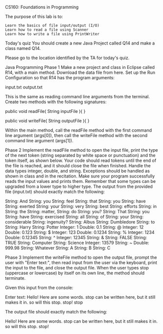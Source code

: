 CS160: Foundations in Programming

The purpose of this lab is to:

    Learn the basics of file input/output (I/O)
    Learn how to read a file using Scanner
    Learn how to write a file using PrintWriter 

Today's quiz
You should create a new Java Project called Q14 and make a class named Q14.

Please go to the location identified by the TA for today's quiz.

Java Programming
Phase 1
Make a new project and class in Eclipse called R14, with a main method. Download the data file from here. Set up the Run Configuration so that R14 has the program arguments:

input.txt output.txt

This is the same as reading command line arguments from the terminal. Create two methods with the following signatures:

public void readFile( String inputFile ){ }

public void writeFile( String outputFile ){ }

Within the main method, call the readFile method with the first command line argument (args[0]), then call the writeFile method with the second command line argument (args[1]).

Phase 2
Implement the readFile method to open the input file, print the type of the next token (string separated by white space or punctuation) and the token itself, as shown below. Your code should read tokens until the end of the file is reached, and it should close the file when finished. Handle the data types integer, double, and string. Exceptions should be handled as shown in class and in the recitation. Make sure your program successfully reads the input values and prints them. Remember that some types can be upgraded from a lower type to higher type. The output from the provided file (input.txt) should exactly match the following:

String: And
String: you
String: feel
String: that
String: you
String: have
String: exerted
String: your
String: very
String: best
String: efforts
String: in
String: the
String: matter,
String: do
String: you?
String: That
String: you
String: have
String: exercised
String: all
String: of
String: your
String: considerable
String: ingenuity?
String: Albus
String: Dumbledore
String: to
String: Harry
String: Potter
Integer: 1
Double: 0.1
String: @
Integer: 12
Double: 0.123
String: $
Integer: 123
Double: 0.1234
String: %
Integer: 1234
Double: 0.12345
String: ^
Integer: 12345
String: &
String: FALSE
String: TRUE
String: Computer
String: Science
Integer: 13579
String: ~
Double: 999.98
String: Whatever
String: A
String: B
String: C

Phase 3
Implement the writeFile method to open the output file, prompt the user with "Enter text:", then read input from the user via the keyboard, print the input to the file, and close the output file. When the user types stop (uppercase or lowercase) by itself on its own line, the method should terminate.

Given this input from the console:

Enter text:
Hello! Here are some words.
stop can be written here, but it still makes it in.
so will this stop.
stop!
stop

The output file should exactly match the following:

Hello! Here are some words.
stop can be written here, but it still makes it in.
so will this stop.
stop!

